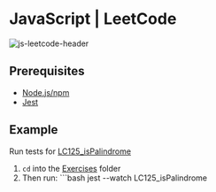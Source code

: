 # JavaScript | LeetCode

![js-leetcode-header](https://user-images.githubusercontent.com/82886646/157477396-4e6fdc64-3ace-4ba9-aa7d-50c80aa99976.png)

## Prerequisites
* [Node.js/npm](https://nodejs.org/en/)
* [Jest](https://www.npmjs.com/package/jest)

## Example
Run tests for [LC125_isPalindrome](Exercises/LC125_isPalindrome)

1) `cd` into the [Exercises](Exercises) folder
2) Then run: ```bash jest --watch LC125_isPalindrome